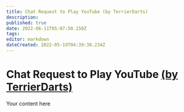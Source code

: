 ```yaml
---
title: Chat Request to Play YouTube (by TerrierDarts)
description: 
published: true
date: 2022-06-11T05:07:50.150Z
tags: 
editor: markdown
dateCreated: 2022-05-19T04:39:30.234Z
---
```


# Chat Request to Play YouTube [(by TerrierDarts)](https://www.twitch.tv/terrierdarts)
Your content here